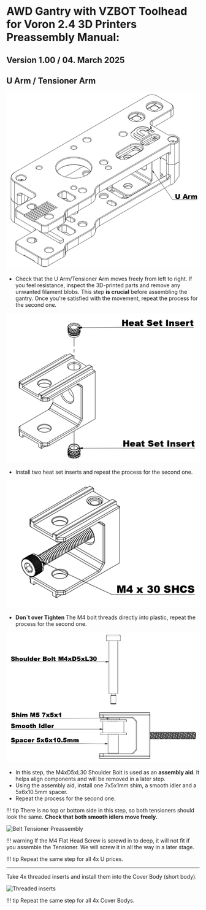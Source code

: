 # **AWD Gantry with VZBOT Toolhead for Voron 2.4 3D Printers Preassembly Manual:**

## **Version 1.00 / 04. March 2025**

## **U Arm / Tensioner Arm**

![U Arm Check](../u_arm_1.png)

- Check that the U Arm/Tensioner Arm moves freely from left to right. If you feel resistance, inspect the 3D-printed parts and remove any unwanted filament blobs. This step **is crucial** before assembling the gantry. Once you're satisfied with the movement, repeat the process for the second one.

![U Arm heat set inserts](../u_arm_2.png)

- Install two heat set inserts and repeat the process for the second one.

![U Arm M4x30 SHCS](../u_arm_3.png)

- **Don`t over Tighten** The M4 bolt threads directly into plastic, repeat the process for the second one.

![U Arm M4x30 SHCS](../u_arm_4.png)

- In this step, the M4xD5xL30 Shoulder Bolt is used as an **assembly aid**. It helps align components and will be removed in a later step.
- Using the assembly aid, install one 7x5x1mm shim, a smooth idler and a 5x6x10.5mm spacer.
- Repeat the process for the second one.

!!! tip
    There is no top or bottom side in this step, so both tensioners should look the same.
    **Check that both smooth idlers move freely.**


![Belt Tensioner Preassembly](../u_pic_1_1.png)

!!! warning
    If the M4 Flat Head Screw is screwd in to deep, it will not fit if you assemble the Tensioner. We will screw it in all the way in a later stage.

!!! tip
    Repeat the same step for all 4x U prices.

---

Take 4x threaded inserts and install them into the Cover Body (short body).

![Threaded inserts](../threaded_inserts.png)

!!! tip
    Repeat the same step for all 4x Cover Bodys.